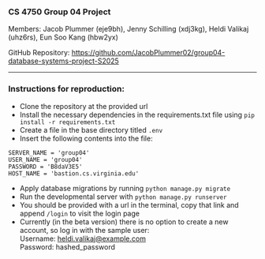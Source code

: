 ### CS 4750 Group 04 Project

Members: Jacob Plummer (eje9bh), Jenny Schilling (xdj3kg), Heldi Valikaj (uhz6rs), Eun Soo Kang (hbw2yx)

GitHub Repository: https://github.com/JacobPlummer02/group04-database-systems-project-S2025

---

### Instructions for reproduction:
- Clone the repository at the provided url
- Install the necessary dependencies in the requirements.txt file using ```pip install -r requirements.txt```
- Create a file in the base directory titled ```.env```
- Insert the following contents into the file:
```.env
SERVER_NAME = 'group04'
USER_NAME = 'group04'
PASSWORD = 'B8daV3E5'
HOST_NAME = 'bastion.cs.virginia.edu'
```
- Apply database migrations by running ```python manage.py migrate```
- Run the developmental server with ```python manage.py runserver```
- You should be provided with a url in the terminal, copy that link and append ```/login``` to visit the login page
- Currently (in the beta version) there is no option to create a new account, so log in with the sample user:\
Username: heldi.valikaj@example.com\
Password: hashed_password

